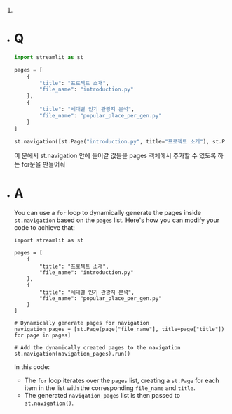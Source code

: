 1. 

   - # **Q**

     ```python
     import streamlit as st
     
     pages = [
         {
             "title": "프로젝트 소개",
             "file_name": "introduction.py"
         },
         {
             "title": "세대별 인기 관광지 분석",
             "file_name": "popular_place_per_gen.py"
         }
     ]
     
     st.navigation([st.Page("introduction.py", title="프로젝트 소개"), st.Page("popular_place_per_gen.py", title="세대별 인기 관광지 분석")]).run()
     ```

     이 문에서 st.navigation 안에 들어갈 값들을 pages 객체에서 추가할 수 있도록 하는 for문을 만들어줘

   - # **A**

     You can use a `for` loop to dynamically generate the pages inside `st.navigation` based on the `pages` list. Here's how you can modify your code to achieve that:

     ```
     import streamlit as st
     
     pages = [
         {
             "title": "프로젝트 소개",
             "file_name": "introduction.py"
         },
         {
             "title": "세대별 인기 관광지 분석",
             "file_name": "popular_place_per_gen.py"
         }
     ]
     
     # Dynamically generate pages for navigation
     navigation_pages = [st.Page(page["file_name"], title=page["title"]) for page in pages]
     
     # Add the dynamically created pages to the navigation
     st.navigation(navigation_pages).run()
     ```

     In this code:

     - The `for` loop iterates over the `pages` list, creating a `st.Page` for each item in the list with the corresponding `file_name` and `title`.
     - The generated `navigation_pages` list is then passed to `st.navigation()`.